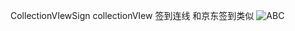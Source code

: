 CollectionVIewSign
collectionVIew 签到连线 和京东签到类似
![ABC](http://mmsns.qpic.cn/mmsns/y0tTxZxTy81MmwIht7HWQQPPkA4WDMHh0P3k9WoDlBtA4LrGiaTQKjA/0) 

